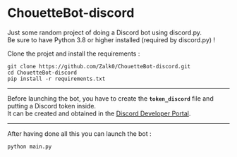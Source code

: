 # ChouetteBot-discord

Just some random project of doing a Discord bot using discord.py.  
Be sure to have Python 3.8 or higher installed (required by discord.py) !

Clone the projet and install the requirements :

```
git clone https://github.com/Zalk0/ChouetteBot-discord.git
cd ChouetteBot-discord
pip install -r requirements.txt
```

---
Before launching the bot, you have to create the **`token_discord`** file and putting a Discord token inside.  
It can be created and obtained in the [Discord Developer Portal](https://discord.com/developers).

---
After having done all this you can launch the bot :

```
python main.py
```
